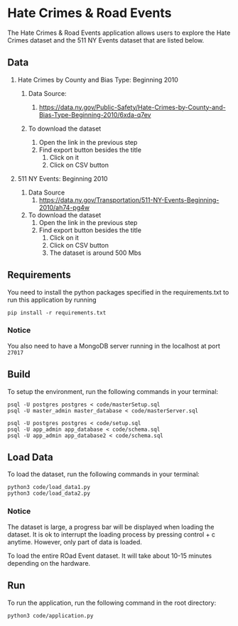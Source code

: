 # Hate Crimes & Road Events

The Hate Crimes & Road Events application allows users to explore the Hate Crimes dataset and the 511 NY Events dataset
that are listed below.

## Data

1. Hate Crimes by County and Bias Type: Beginning 2010
   1. Data Source:
      1. https://data.ny.gov/Public-Safety/Hate-Crimes-by-County-and-Bias-Type-Beginning-2010/6xda-q7ev

   2. To download the dataset
      1. Open the link in the previous step
      2. Find export button besides the title
         1. Click on it
         2. Click on CSV button

2. 511 NY Events: Beginning 2010
   1. Data Source
      1. https://data.ny.gov/Transportation/511-NY-Events-Beginning-2010/ah74-pg4w
   2. To download the dataset
      1. Open the link in the previous step
      2. Find export button besides the title
         1. Click on it
         2. Click on CSV button
         3. The dataset is around 500 Mbs
## Requirements

You need to install the python packages specified in the requirements.txt to run this application by running 

```
pip install -r requirements.txt
```

### Notice
You also need to have a MongoDB server running in the localhost at port `27017`

## Build

To setup the environment, run the following commands in your terminal:

```
psql -U postgres postgres < code/masterSetup.sql
psql -U master_admin master_database < code/masterServer.sql

psql -U postgres postgres < code/setup.sql
psql -U app_admin app_database < code/schema.sql
psql -U app_admin app_database2 < code/schema.sql
```

## Load Data

To load the dataset, run the following commands in your terminal:
```
python3 code/load_data1.py
python3 code/load_data2.py
```

### Notice

The dataset is large, a progress bar will be displayed when loading the dataset. It is ok to interrupt the loading
process by pressing control + c anytime. However, only part of data is loaded.

To load the entire ROad Event dataset. It will take about 10-15 minutes depending on the hardware.


## Run

To run the application, run the following command in the root directory:

```
python3 code/application.py
```
